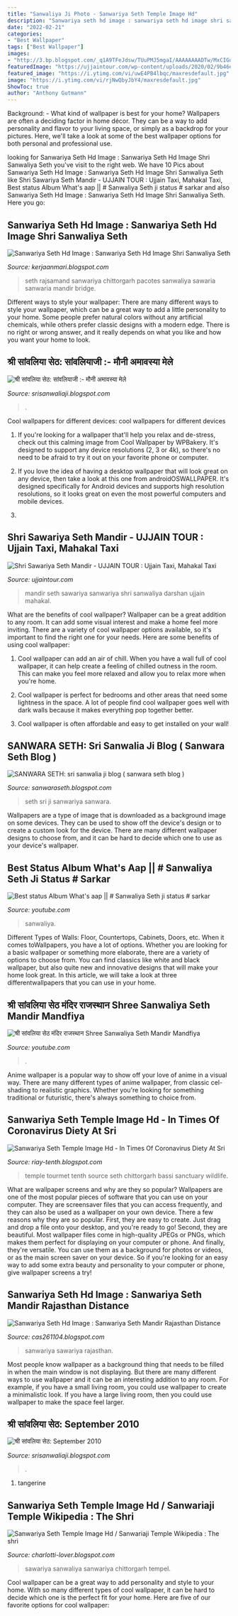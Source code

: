 ```yaml
---
title: "Sanwaliya Ji Photo - Sanwariya Seth Temple Image Hd"
description: "Sanwariya seth hd image : sanwariya seth hd image shri sanwaliya seth"
date: "2022-02-21"
categories:
- "Best Wallpaper"
tags: ["Best Wallpaper"]
images:
- "http://3.bp.blogspot.com/_q1A9TFeJdsw/TUuPMJ5mgaI/AAAAAAAADTw/MxCIGuviQtc/s1600/sanwaliya+ji.jpg"
featuredImage: "https://ujjaintour.com/wp-content/uploads/2020/02/9b46e0e886fa82d6e49ae009769147a4-1024x476.jpg"
featured_image: "https://i.ytimg.com/vi/uwE4PB4lbqc/maxresdefault.jpg"
image: "https://i.ytimg.com/vi/rjNwQbyJbY4/maxresdefault.jpg"
ShowToc: true
author: "Anthony Gutmann"
---
```



Background: - What kind of wallpaper is best for your home?
Wallpapers are often a deciding factor in home décor. They can be a way to add personality and flavor to your living space, or simply as a backdrop for your pictures. Here, we'll take a look at some of the best wallpaper options for both personal and professional use.

	

		
looking for Sanwariya Seth Hd Image : Sanwariya Seth Hd Image Shri Sanwaliya Seth you've visit to the right web. We have 10 Pics about Sanwariya Seth Hd Image : Sanwariya Seth Hd Image Shri Sanwaliya Seth like Shri Sawariya Seth Mandir - UJJAIN TOUR : Ujjain Taxi, Mahakal Taxi, Best status Album What&#039;s aap || # Sanwaliya Seth ji status # sarkar and also Sanwariya Seth Hd Image : Sanwariya Seth Hd Image Shri Sanwaliya Seth. Here you go:
		
    
## Sanwariya Seth Hd Image : Sanwariya Seth Hd Image Shri Sanwaliya Seth

<img loading=lazy src="https://lh3.googleusercontent.com/proxy/A0RIIviak40p5zAe3d4x9Txd2n42ElRh7mU_nDrRIdkdB8kI9iwjB4VKKXf6mB_i2YwHVXta0z2ncxl7fBYnNOf5acROkFl3AMfbsh9E1AL3n68cvpCrcXoqG-Ompx_vlOroo5-WlA=w1200-h630-p-k-no-nu" onerror="this.onerror=null;this.src='https://tse2.mm.bing.net/th?id=OIP.xCVA7kuTjCcp8cQIXM3yfAHaFj&amp;pid=15.1';" alt="Sanwariya Seth Hd Image : Sanwariya Seth Hd Image Shri Sanwaliya Seth">

_Source: kerjaanmari.blogspot.com_

>seth rajsamand sanwariya chittorgarh pacotes sanwaliya sawaria sanwaria mandir bridge. 

	

Different ways to style your wallpaper:
There are many different ways to style your wallpaper, which can be a great way to add a little personality to your home. Some people prefer natural colors without any artificial chemicals, while others prefer classic designs with a modern edge. There is no right or wrong answer, and it really depends on what you like and how you want your home to look.

    
## श्री सांवलिया सेठ: सांवलियाजी :- मौनी अमावस्या मेले

<img loading=lazy src="http://3.bp.blogspot.com/_q1A9TFeJdsw/TUuPMJ5mgaI/AAAAAAAADTw/MxCIGuviQtc/s1600/sanwaliya+ji.jpg" onerror="this.onerror=null;this.src='https://tse2.mm.bing.net/th?id=OIP.Z_HWHcMxzTnK_mhVU0OvjAAAAA&amp;pid=15.1';" alt="श्री सांवलिया सेठ: सांवलियाजी :- मौनी अमावस्या मेले">

_Source: srisanwaliaji.blogspot.com_

>. 

	

Cool wallpapers for different devices:
cool wallpapers for different devices 

1. If you're looking for a wallpaper that'll help you relax and de-stress, check out this calming image from Cool Wallpaper by WPBakery. It's designed to support any device resolutions (2, 3 or 4k), so there's no need to be afraid to try it out on your favorite phone or computer.

2. If you love the idea of having a desktop wallpaper that will look great on any device, then take a look at this one from androidOSWALLPAPER. It's designed specifically for Android devices and supports high resolution resolutions, so it looks great on even the most powerful computers and mobile devices.

3.

    
## Shri Sawariya Seth Mandir - UJJAIN TOUR : Ujjain Taxi, Mahakal Taxi

<img loading=lazy src="https://ujjaintour.com/wp-content/uploads/2020/02/9b46e0e886fa82d6e49ae009769147a4-1024x476.jpg" onerror="this.onerror=null;this.src='https://tse4.mm.bing.net/th?id=OIP.DzJrm_zdmy1epENyPDgdFQHaDc&amp;pid=15.1';" alt="Shri Sawariya Seth Mandir - UJJAIN TOUR : Ujjain Taxi, Mahakal Taxi">

_Source: ujjaintour.com_

>mandir seth sawariya sanwariya shri sanwaliya darshan ujjain mahakal. 

	

What are the benefits of cool wallpaper?
Wallpaper can be a great addition to any room. It can add some visual interest and make a home feel more inviting. There are a variety of cool wallpaper options available, so it's important to find the right one for your needs. Here are some benefits of using cool wallpaper: 
1. Cool wallpaper can add an air of chill. When you have a wall full of cool wallpaper, it can help create a feeling of chilled outness in the room. This can make you feel more relaxed and allow you to relax more when you're home. 

2. Cool wallpaper is perfect for bedrooms and other areas that need some lightness in the space. A lot of people find cool wallpaper goes well with dark walls because it makes everything pop together better. 

3. Cool wallpaper is often affordable and easy to get installed on your wall!

    
## SANWARA SETH: Sri Sanwalia Ji Blog ( Sanwara Seth Blog )

<img loading=lazy src="https://4.bp.blogspot.com/_q1A9TFeJdsw/SgFGh9_pWpI/AAAAAAAAABQ/kAIVRWYafTg/s400/cover+chalisa.jpg" onerror="this.onerror=null;this.src='https://tse1.mm.bing.net/th?id=OIP.fT8C4vzwBfg5RPLu71l53QHaJ-&amp;pid=15.1';" alt="SANWARA SETH: sri sanwalia ji blog ( sanwara seth blog )">

_Source: sanwaraseth.blogspot.com_

>seth sri ji sanwariya sanwara. 

	

Wallpapers are a type of image that is downloaded as a background image on some devices. They can be used to show off the device's design or to create a custom look for the device. There are many different wallpaper designs to choose from, and it can be hard to decide which one to use as your device's wallpaper.

    
## Best Status Album What&#039;s Aap || # Sanwaliya Seth Ji Status # Sarkar

<img loading=lazy src="https://i.ytimg.com/vi/uwE4PB4lbqc/maxresdefault.jpg" onerror="this.onerror=null;this.src='https://tse4.mm.bing.net/th?id=OIP.u8THwytnNXQ_U3SkOHf7hQHaEK&amp;pid=15.1';" alt="Best status Album What&#039;s aap || # Sanwaliya Seth ji status # sarkar">

_Source: youtube.com_

>sanwaliya. 

	

Different Types of Walls: Floor, Countertops, Cabinets, Doors, etc.
When it comes toWallpapers, you have a lot of options. Whether you are looking for a basic wallpaper or something more elaborate, there are a variety of options to choose from. You can find classics like white and black wallpaper, but also quite new and innovative designs that will make your home look great. In this article, we will take a look at three differentwallpapers that you can use in your home.

    
## श्री सांवलिया सेठ मंदिर राजस्थान Shree Sanwaliya Seth Mandir Mandfiya

<img loading=lazy src="https://i.ytimg.com/vi/E16ICmEVQww/maxresdefault.jpg" onerror="this.onerror=null;this.src='https://tse1.mm.bing.net/th?id=OIP.ZPTdkXM5si07n_h_WdSTvQHaEK&amp;pid=15.1';" alt="श्री सांवलिया सेठ मंदिर राजस्थान Shree Sanwaliya Seth Mandir Mandfiya">

_Source: youtube.com_

>. 

	

Anime wallpaper is a popular way to show off your love of anime in a visual way. There are many different types of anime wallpaper, from classic cel-shading to realistic graphics. Whether you're looking for something traditional or futuristic, there's always something to choice from.

    
## Sanwariya Seth Temple Image Hd - In Times Of Coronavirus Diety At Sri

<img loading=lazy src="http://tourmet.com/wp-content/uploads/2014/09/Shree-Sanwaliyaji-Mandir.jpg" onerror="this.onerror=null;this.src='https://tse4.mm.bing.net/th?id=OIP.gYcR30YHnXdjHgMs8S_MFgHaFj&amp;pid=15.1';" alt="Sanwariya Seth Temple Image Hd - In Times Of Coronavirus Diety At Sri">

_Source: riay-tenth.blogspot.com_

>temple tourmet tenth source seth chittorgarh bassi sanctuary wildlife. 

	

What are wallpaper screens and why are they so popular?
Wallpapers are one of the most popular pieces of software that you can use on your computer. They are screensaver files that you can access frequently, and they can also be used as a wallpaper on your own device. There a few reasons why they are so popular. First, they are easy to create. Just drag and drop a file onto your desktop, and you're ready to go! Second, they are beautiful. Most wallpaper files come in high-quality JPEGs or PNGs, which makes them perfect for displaying on your computer or phone. And finally, they're versatile. You can use them as a background for photos or videos, or as the main screen saver on your device. So if you're looking for an easy way to add some extra beauty and personality to your computer or phone, give wallpaper screens a try!

    
## Sanwariya Seth Hd Image : Sanwariya Seth Mandir Rajasthan Distance

<img loading=lazy src="https://i.ytimg.com/vi/rjNwQbyJbY4/maxresdefault.jpg" onerror="this.onerror=null;this.src='https://tse2.mm.bing.net/th?id=OIP.vaNkEgfRE1XUB7GEV0Gg9wHaEK&amp;pid=15.1';" alt="Sanwariya Seth Hd Image : Sanwariya Seth Mandir Rajasthan Distance">

_Source: cas261104.blogspot.com_

>sanwariya sawariya rajasthan. 

	

Most people know wallpaper as a background thing that needs to be filled in when the main window is not displaying. But there are many different ways to use wallpaper and it can be an interesting addition to any room. For example, if you have a small living room, you could use wallpaper to create a minimalistic look. If you have a large living room, then you could use wallpaper to make the space feel larger.

    
## श्री सांवलिया सेठ: September 2010

<img loading=lazy src="http://2.bp.blogspot.com/_q1A9TFeJdsw/TICpWw0AZAI/AAAAAAAADDI/_ZVeRG2dZUM/s400/sanwaliya+ji.jpg" onerror="this.onerror=null;this.src='https://tse1.mm.bing.net/th?id=OIP.JayrnZHsNnrnqJjA-IsUYAAAAA&amp;pid=15.1';" alt="श्री सांवलिया सेठ: September 2010">

_Source: srisanwaliaji.blogspot.com_

>. 

	

1. tangerine 

    
## Sanwariya Seth Temple Image Hd / Sanwariaji Temple Wikipedia : The Shri

<img loading=lazy src="https://thumbs.dreamstime.com/b/tempel-von-lord-sawariya-seth-chittorgarh-ji-rajasthan-indien-nmost-beliebter-großer-klage-auf-datum-nphoto-juli-193946383.jpg" onerror="this.onerror=null;this.src='https://tse2.mm.bing.net/th?id=OIP.FtTffQz1W2M_coOQs_QoKwHaJ4&amp;pid=15.1';" alt="Sanwariya Seth Temple Image Hd / Sanwariaji Temple Wikipedia : The shri">

_Source: charlotti-lover.blogspot.com_

>sawariya sanwaliya sanwariya chittorgarh tempel. 

	

Cool wallpaper can be a great way to add personality and style to your home. With so many different types of cool wallpaper, it can be hard to decide which one is the perfect fit for your home. Here are five of our favorite options for cool wallpaper: 

